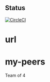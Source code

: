 ## Status

[![CircleCI](https://circleci.com/gh/bigO1t/my-peers/tree/dev.svg?style=svg)](https://circleci.com/gh/bigO1t/my-peers/tree/dev)

# url

[link to the app]: https://bigo1t.github.io/my-peers/

# my-peers

Team of 4
